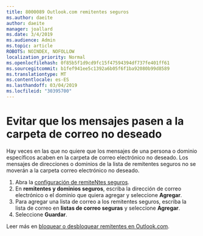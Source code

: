 ```yaml
---
title: 8000089 Outlook.com remitentes seguros
ms.author: daeite
author: daeite
manager: joallard
ms.date: 3/4/2019
ms.audience: Admin
ms.topic: article
ROBOTS: NOINDEX, NOFOLLOW
localization_priority: Normal
ms.openlocfilehash: 0f85b5f1d9cd9fc15f47594394df737fe401ff61
ms.sourcegitcommit: b1fef941ee5c1392a6b05f6f1ba92080b99d8589
ms.translationtype: MT
ms.contentlocale: es-ES
ms.lasthandoff: 03/04/2019
ms.locfileid: "30395700"
---
```

# <a name="stop-messages-from-going-into-your-junk-email-folder"></a>Evitar que los mensajes pasen a la carpeta de correo no deseado

Hay veces en las que no quiere que los mensajes de una persona o dominio específicos acaben en la carpeta de correo electrónico no deseado. Los mensajes de direcciones o dominios de la lista de remitentes seguros no se moverán a la carpeta correo electrónico no deseado.

1. Abra la [configuración de remiteNtes seguros](https://go.microsoft.com/fwlink/?linkid=2035804).
2. En **remitentes y dominios seguros**, escriba la dirección de correo electrónico o el dominio que quiera agregar y seleccione **Agregar**.
3. Para agregar una lista de correo a los remitentes seguros, escriba la lista de correo en **listas de correo seguras** y seleccione **Agregar**.
4. Seleccione **Guardar**.

Leer más en [bloquear o desbloquear remitentes en Outlook.com](https://support.office.com/article/afba1c94-77bb-4f50-8b85-057cf52f4d5e).